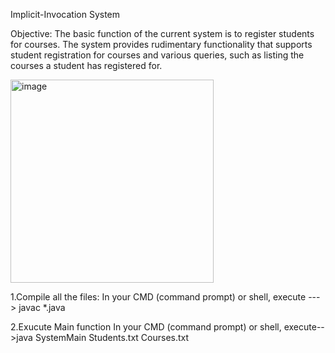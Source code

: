 Implicit-Invocation System

Objective: 
The basic function of the current system is to register students for courses. The system provides rudimentary functionality that supports student registration for courses and various queries, such as listing the courses a student has registered for.

<img width="325" alt="image" src="https://github.com/kevchen266/Software-Architect-Project/assets/72414426/8ea79d0b-1776-4d35-bb80-fe235171c11f">


1.Compile all the files: In your CMD (command prompt) or shell, execute ---> javac *.java 

2.Exucute Main function In your CMD (command prompt) or shell, execute-->java SystemMain Students.txt Courses.txt
